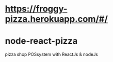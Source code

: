 # https://froggy-pizza.herokuapp.com/#/
# node-react-pizza
pizza shop POSsystem with ReactJs &amp; nodeJs
